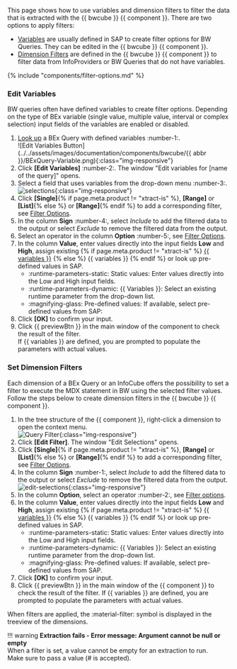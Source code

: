 

This page shows how to use variables and dimension filters to filter the data that is extracted with the {{ bwcube }} {{ component }}.
There are two options to apply filters:
- [Variables](#edit-variables) are usually defined in SAP to create filter options for BW Queries. They can be edited in the {{ bwcube }} {{ component }}.
- [Dimension Filters](#set-dimension-filters) are defined in the {{ bwcube }} {{ component }} to filter data from InfoProviders or BW Queries that do not have variables.

{% include "components/filter-options.md" %}

### Edit Variables

BW queries often have defined variables to create filter options. 
Depending on the type of BEx variable (single value, multiple value, interval or complex selection) input fields of the variables are enabled or disabled.

1. [Look up](index.md/#look-up-a-bw-cube-or-query) a BEx Query with defined variables :number-1:.<br> 
![Edit Variables Button](../../assets/images/documentation/components/bwcube/{{ abbr }}/BExQuery-Variable.png){:class="img-responsive"}
2. Click **[Edit Variables]** :number-2:. The window "Edit variables for [name of the query]" opens.
3. Select a field that uses variables from the drop-down menu :number-3:.<br>
![selections](../../assets/images/documentation/components/bwcube/selections-cube.png){:class="img-responsive"}
4. Click **[Single]**{% if page.meta.product != "xtract-is" %}, **[Range]** or **[List]**{% else %} or **[Range]**{% endif %} to add a corresponding filter, see [Filter Options](#available-filter-options).
5. In the column **Sign** :number-4:, select *Include* to add the filtered data to the output or select *Exclude* to remove the filtered data from the output.<br>
6. Select an operator in the column **Option** :number-5:, see [Filter Options](#available-filter-options).
7. In the column **Value**, enter values directly into the input fields **Low** and **High**, assign existing {% if page.meta.product != "xtract-is" %} [{{ variables }}](edit-runtime-parameters.md) {% else %} {{ variables }} {% endif %} or look up pre-defined values in SAP.
	- :runtime-parameters-static:  Static values: Enter values directly into the Low and High input fields. 
	- :runtime-parameters-dynamic:  {{ Variables }}: Select an existing runtime parameter from the drop-down list.
	- :magnifying-glass:  Pre-defined values: If available, select pre-defined values from SAP:<br>
8. Click **[OK]** to confirm your input.
9. Click {{ previewBtn }} in the main window of the component to check the result of the filter. <br>
If {{ variables }} are defined, you are prompted to populate the parameters with actual values.


### Set Dimension Filters 

Each dimension of a BEx Query or an InfoCube offers the possibility to set a filter to execute the MDX statement in BW using the selected filter values.
Follow the steps below to create dimension filters in the {{ bwcube }} {{ component }}.

1. In the tree structure of the {{ component }}, right-click a dimension to open the context menu.<br>
![Query Filter](../../assets/images/documentation/components/bwcube/cube-query-filter.png){:class="img-responsive"}
2. Click **[Edit Filter]**. The window "Edit Selections" opens. 
3. Click **[Single]**{% if page.meta.product != "xtract-is" %}, **[Range]** or **[List]**{% else %} or **[Range]**{% endif %} to add a corresponding filter, see [Filter Options](#available-filter-options).
4. In the column **Sign** :number-1:, select *Include* to add the filtered data to the output or select *Exclude* to remove the filtered data from the output.<br>
![edit-selections](../../assets/images/documentation/components/edit-selections.png){:class="img-responsive"}
5. In the column **Option**, select an operator :number-2:, see [Filter options](#available-filter-options).
5. In the column **Value**, enter values directly into the input fields **Low** and **High**, assign existing {% if page.meta.product != "xtract-is" %} [{{ variables }}](edit-runtime-parameters.md) {% else %} {{ variables }} {% endif %} or look up pre-defined values in SAP.
	- :runtime-parameters-static:  Static values: Enter values directly into the Low and High input fields. 
	- :runtime-parameters-dynamic:  {{ Variables }}: Select an existing runtime parameter from the drop-down list.
	- :magnifying-glass:  Pre-defined values: If available, select pre-defined values from SAP.
6. Click **[OK]** to confirm your input. 
7. Click {{ previewBtn }} in the main window of the {{ component }} to check the result of the filter.
If {{ variables }} are defined, you are prompted to populate the parameters with actual values.

When filters are applied, the :material-filter: symbol is displayed in the treeview of the dimensions.

!!! warning 
	**Extraction fails - Error message: Argument cannot be null or empty** <br>
	When a filter is set, a value cannot be empty for an extraction to run. <br>
	Make sure to pass a value (# is accepted).
